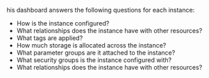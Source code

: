 his dashboard answers the following questions for each instance:

- How is the instance configured?
- What relationships does the instance have with other resources?
- What tags are applied?
- How much storage is allocated across the instance?
- What parameter groups are it attached to the instance?
- What security groups is the instance configured with?
- What relationships does the instance have with other resources?
